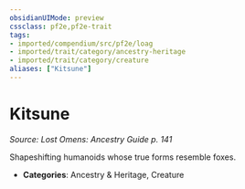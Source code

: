 ```yaml
---
obsidianUIMode: preview
cssclass: pf2e,pf2e-trait
tags:
- imported/compendium/src/pf2e/loag
- imported/trait/category/ancestry-heritage
- imported/trait/category/creature
aliases: ["Kitsune"]
---
```

# Kitsune  
*Source: Lost Omens: Ancestry Guide p. 141*  

Shapeshifting humanoids whose true forms resemble foxes.

- **Categories**: Ancestry & Heritage, Creature